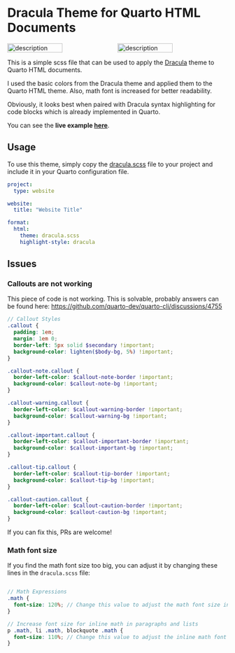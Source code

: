 # Dracula Theme for Quarto HTML Documents


<div style="display: flex; justify-content: center; align-items: center;">
  <img src="https://github.com/user-attachments/assets/a37de420-82cf-4e39-b642-5bc7bb191a31" alt="description" width="50%"/>
  <img src="https://github.com/user-attachments/assets/4e4a3869-0e21-40c7-8cc6-0e7640756aa3" alt="description" width="50%"/>
</div>


This is a simple scss file that can be used to apply the [Dracula](https://draculatheme.com/) theme to Quarto HTML documents.

I used the basic colors from the Dracula theme and applied them to the Quarto HTML theme. Also, math font is increased for better readability.

Obviously, it looks best when paired with Dracula syntax highlighting for code blocks which is already implemented in Quarto.

You can see the **live example [here](https://atomasevic.com/dracula-example)**.

## Usage

To use this theme, simply copy the [dracula.scss](dracula.scss) file to your project and include it in your Quarto configuration file.

```yaml
project:
  type: website

website:
  title: "Website Title"

format:
  html:
    theme: dracula.scss
    highlight-style: dracula
```

## Issues

### Callouts are not working

This piece of code is not working. This is solvable, probably answers can be found here: https://github.com/quarto-dev/quarto-cli/discussions/4755


```scss
// Callout Styles
.callout {
  padding: 1em;
  margin: 1em 0;
  border-left: 5px solid $secondary !important;
  background-color: lighten($body-bg, 5%) !important;
}

.callout-note.callout {
  border-left-color: $callout-note-border !important;
  background-color: $callout-note-bg !important;
}

.callout-warning.callout {
  border-left-color: $callout-warning-border !important;
  background-color: $callout-warning-bg !important;
}

.callout-important.callout {
  border-left-color: $callout-important-border !important;
  background-color: $callout-important-bg !important;
}

.callout-tip.callout {
  border-left-color: $callout-tip-border !important;
  background-color: $callout-tip-bg !important;
}

.callout-caution.callout {
  border-left-color: $callout-caution-border !important;
  background-color: $callout-caution-bg !important;
}
```

If you can fix this, PRs are welcome!

### Math font size

If you find the math font size too big, you can adjust it by changing these lines in the `dracula.scss` file:

```scss

// Math Expressions
.math {
  font-size: 120%; // Change this value to adjust the math font size in math blocks
}

// Increase font size for inline math in paragraphs and lists
p .math, li .math, blockquote .math {
  font-size: 110%; // Change this value to adjust the inline math font size
}
```
